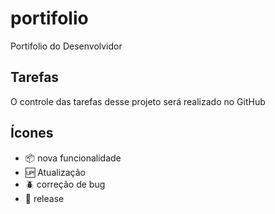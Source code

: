 # portifolio
Portifolio do Desenvolvidor

## Tarefas

O controle das tarefas desse projeto será realizado no GitHub

## Ícones

- :package: nova funcionalidade
- :up: Atualização
- :beetle: correção de bug
- :checkered_flag: release